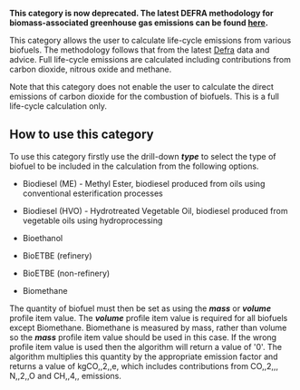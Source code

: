 **This category is now deprecated. The latest DEFRA methodology for
biomass-associated greenhouse gas emissions can be found
[here](Biofuels_by_DEFRA).**

This category allows the user to calculate life-cycle emissions from
various biofuels. The methodology follows that from the latest
[Defra](http://www.defra.gov.uk/environment/business/reporting/conversion-factors.htm)
data and advice. Full life-cycle emissions are calculated including
contributions from carbon dioxide, nitrous oxide and methane.

Note that this category does not enable the user to calculate the direct
emissions of carbon dioxide for the combustion of biofuels. This is a
full life-cycle calculation only.

## How to use this category

To use this category firstly use the drill-down ***type*** to select the
type of biofuel to be included in the calculation from the following
options.

  - Biodiesel (ME) - Methyl Ester, biodiesel produced from oils using
    conventional esterification processes

<!-- end list -->

  - Biodiesel (HVO) - Hydrotreated Vegetable Oil, biodiesel produced
    from vegetable oils using hydroprocessing

<!-- end list -->

  - Bioethanol

<!-- end list -->

  - BioETBE (refinery)

<!-- end list -->

  - BioETBE (non-refinery)

<!-- end list -->

  - Biomethane

The quantity of biofuel must then be set as using the ***mass*** or
***volume*** profile item value. The ***volume*** profile item value is
required for all biofuels except Biomethane. Biomethane is measured by
mass, rather than volume so the ***mass*** profile item value should be
used in this case. If the wrong profile item value is used then the
algorithm will return a value of '0'. The algorithm multiplies this
quantity by the appropriate emission factor and returns a value of
kgCO,,2,,e, which includes contributions from CO,,2,,, N,,2,,O and
CH,,4,, emissions.
